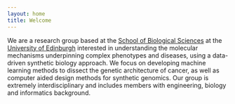 ```yaml
---
layout: home
title: Welcome
---
```

We are a research group based at the [School of Biological Sciences](https://www.ed.ac.uk/biology) at the [University of Edinburgh](https://www.ed.ac.uk/) interested in understanding the molecular mechanisms underpinning complex phenotypes and diseases, using a data-driven synthetic biology approach. We focus on developing machine learning methods to dissect the genetic architecture of cancer, as well as computer aided design methods for synthetic genomics. Our group is extremely interdisciplinary and includes members with engineering, biology and informatics background. 
